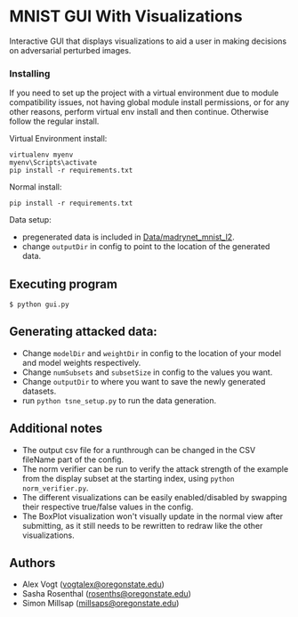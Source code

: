 # MNIST GUI With Visualizations

Interactive GUI that displays visualizations to aid a user in making decisions on adversarial perturbed images.

### Installing

If you need to set up the project with a virtual environment due to module compatibility issues, not having global module install permissions, or for any other reasons, perform  virtual env install and then continue. Otherwise follow the regular install.

Virtual Environment install:
```
virtualenv myenv
myenv\Scripts\activate
pip install -r requirements.txt
```
Normal install:
```
pip install -r requirements.txt
```

Data setup:
- pregenerated data is included in [Data/madrynet_mnist_l2](https://github.com/vogtalex/mnist_gui/tree/main/Data/madrynet_mnist_l2).
- change `outputDir` in config to point to the location of the generated data.

## Executing program

```
$ python gui.py
```

## Generating attacked data:
- Change `modelDir` and `weightDir` in config to the location of your model and model weights respectively.
- Change `numSubsets` and `subsetSize` in config to the values you want.
- Change `outputDir` to where you want to save the newly generated datasets.
- run `python tsne_setup.py` to run the data generation.

## Additional notes
- The output csv file for a runthrough can be changed in the CSV fileName part of the config.
- The norm verifier can be run to verify the attack strength of the example from the display subset at the starting index, using `python norm_verifier.py`.
- The different visualizations can be easily enabled/disabled by swapping their respective true/false values in the config.
- The BoxPlot visualization won't visually update in the normal view after submitting, as it still needs to be rewritten to redraw like the other visualizations.

## Authors

- Alex Vogt (vogtalex@oregonstate.edu)
- Sasha Rosenthal (rosenths@oregonstate.edu)
- Simon Millsap (millsaps@oregonstate.edu)

